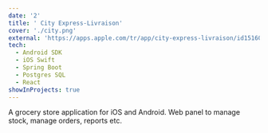 ```yaml
---
date: '2'
title: ' City Express-Livraison'
cover: './city.png'
external: 'https://apps.apple.com/tr/app/city-express-livraison/id1516084975'
tech:
  - Android SDK
  - iOS Swift
  - Spring Boot
  - Postgres SQL
  - React
showInProjects: true
---
```


A grocery store application for iOS and Android. Web panel to manage stock, manage orders, reports etc.
